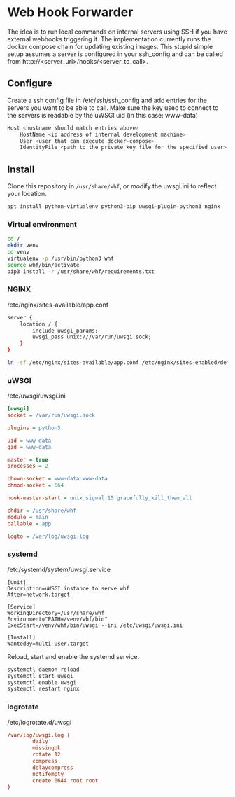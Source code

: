 # Web Hook Forwarder
The idea is to run local commands on internal servers using SSH if you have external webhooks triggering it.
The implementation currently runs the docker compose chain for updating existing images.
This stupid simple setup assumes a server is configured in your ssh_config and can be called from http://<server_url>/hooks/<server_to_call>.

## Configure
Create a ssh config file in /etc/ssh/ssh_config and add entries for the servers you want to be able to call. 
Make sure the key used to connect to the servers is readable by the uWSGI uid (in this case: www-data)

```bash
Host <hostname should match entries above>
    HostName <ip address of internal development machine>
    User <user that can execute docker-compose>
    IdentityFile <path to the private key file for the specified user>
```

## Install
Clone this repository in `/usr/share/whf`, or modify the uwsgi.ini to reflect your location.
```bash
apt install python-virtualenv python3-pip uwsgi-plugin-python3 nginx
```

### Virtual environment
```bash
cd /
mkdir venv
cd venv
virtualenv -p /usr/bin/python3 whf
source whf/bin/activate
pip3 install -r /usr/share/whf/requirements.txt
```
### NGINX
/etc/nginx/sites-available/app.conf
```bash
server {
    location / {
        include uwsgi_params;
        uwsgi_pass unix:///var/run/uwsgi.sock;
    }
}
```
```bash
ln -sf /etc/nginx/sites-available/app.conf /etc/nginx/sites-enabled/default
```

### uWSGI
/etc/uwsgi/uwsgi.ini
```ini
[uwsgi]
socket = /var/run/uwsgi.sock

plugins = python3

uid = www-data
gid = www-data

master = true
processes = 2

chown-socket = www-data:www-data
chmod-socket = 664

hook-master-start = unix_signal:15 gracefully_kill_them_all

chdir = /usr/share/whf
module = main
callable = app

logto = /var/log/uwsgi.log
```

### systemd
/etc/systemd/system/uwsgi.service
```systemd
[Unit]
Description=uWSGI instance to serve whf
After=network.target

[Service]
WorkingDirectory=/usr/share/whf
Environment="PATH=/venv/whf/bin"
ExecStart=/venv/whf/bin/uwsgi --ini /etc/uwsgi/uwsgi.ini

[Install]
WantedBy=multi-user.target
```
Reload, start and enable the systemd service.
```bash
systemctl daemon-reload
systemctl start uwsgi
systemctl enable uwsgi
systemctl restart nginx
```

### logrotate
/etc/logrotate.d/uwsgi
```ini
/var/log/uwsgi.log {
        daily
        missingok
        rotate 12
        compress
        delaycompress
        notifempty
        create 0644 root root
}
```

